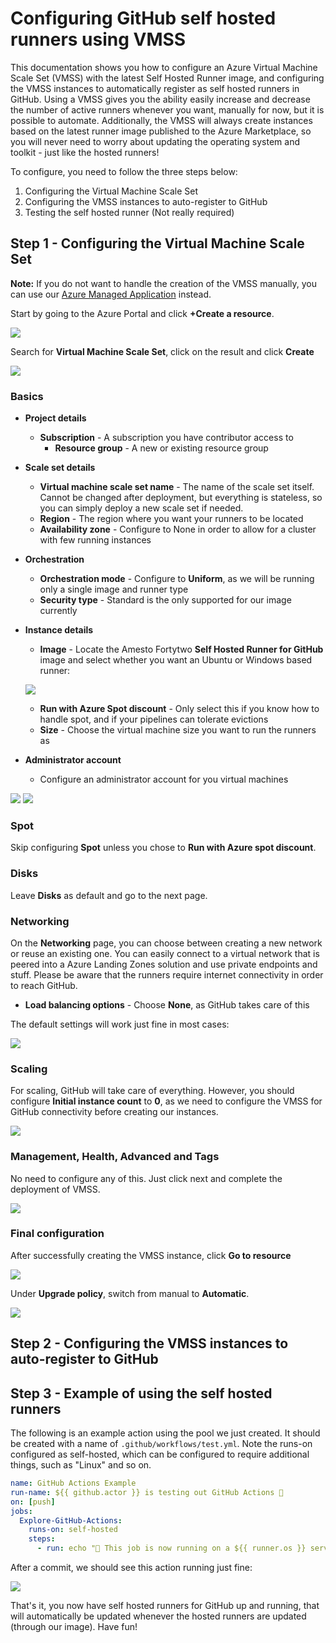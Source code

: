 # Configuring GitHub self hosted runners using VMSS

This documentation shows you how to configure an Azure Virtual Machine Scale Set (VMSS) with the latest Self Hosted Runner image, and configuring the VMSS instances to automatically register as self hosted runners in GitHub. Using a VMSS gives you the ability easily increase and decrease the number of active runners whenever you want, manually for now, but it is possible to automate. Additionally, the VMSS will always create instances based on the latest runner image published to the Azure Marketplace, so you will never need to worry about updating the operating system and toolkit - just like the hosted runners!

To configure, you need to follow the three steps below:

1. Configuring the Virtual Machine Scale Set
2. Configuring the VMSS instances to auto-register to GitHub
3. Testing the self hosted runner (Not really required)

## Step 1 - Configuring the Virtual Machine Scale Set

**Note:** If you do not want to handle the creation of the VMSS manually, you can use our [Azure Managed Application](./github-managedapp) instead.

Start by going to the Azure Portal and click **+Create a resource**. 

![](media/20230914091454.png)

Search for **Virtual Machine Scale Set**, click on the result and click **Create**

![](media/20230914091624.png)

### Basics

- **Project details**
    - **Subscription** - A subscription you have contributor access to
        - **Resource group** - A new or existing resource group
- **Scale set details**
    - **Virtual machine scale set name** - The name of the scale set itself. Cannot be changed after deployment, but everything is stateless, so you can simply deploy a new scale set if needed.
    - **Region** - The region where you want your runners to be located
    - **Availability zone** - Configure to None in order to allow for a cluster with few running instances
- **Orchestration**
    - **Orchestration mode** - Configure to **Uniform**, as we will be running only a single image and runner type
    - **Security type** - Standard is the only supported for our image currently
- **Instance details**
    - **Image** - Locate the Amesto Fortytwo **Self Hosted Runner for GitHub** image and select whether you want an Ubuntu or Windows based runner:

    ![](media/20230914092637.png)

    - **Run with Azure Spot discount** - Only select this if you know how to handle spot, and if your pipelines can tolerate evictions
    - **Size** - Choose the virtual machine size you want to run the runners as
- **Administrator account**
    - Configure an administrator account for you virtual machines

![](media/20230914091817.png)
![](media/20230914092429.png)

### Spot

Skip configuring **Spot** unless you chose to **Run with Azure spot discount**.

### Disks

Leave **Disks** as default and go to the next page.

### Networking

On the **Networking** page, you can choose between creating a new network or reuse an existing one. You can easily connect to a virtual network that is peered into a Azure Landing Zones solution and use private endpoints and stuff. Please be aware that the runners require internet connectivity in order to reach GitHub.

- **Load balancing options** - Choose **None**, as GitHub takes care of this

The default settings will work just fine in most cases:

![](media/20230914093403.png)

### Scaling

For scaling, GitHub will take care of everything. However, you should configure **Initial instance count** to **0**, as we need to configure the VMSS for GitHub connectivity before creating our instances.

![](media/20230914093755.png)

### Management, Health, Advanced and Tags

No need to configure any of this. Just click next and complete the deployment of VMSS.

![](media/20230914093939.png)

### Final configuration

After successfully creating the VMSS instance, click **Go to resource**

![](media/20230914094919.png)

Under **Upgrade policy**, switch from manual to **Automatic**.

![](media/20230914095007.png)

## Step 2 - Configuring the VMSS instances to auto-register to GitHub

## Step 3 - Example of using the self hosted runners

The following is an example action using the pool we just created. It should be created with a name of ```.github/workflows/test.yml```. Note the runs-on configured as self-hosted, which can be configured to require additional things, such as "Linux" and so on.

```yaml
name: GitHub Actions Example
run-name: ${{ github.actor }} is testing out GitHub Actions 🚀
on: [push]
jobs:
  Explore-GitHub-Actions:
    runs-on: self-hosted
    steps:
      - run: echo "🐧 This job is now running on a ${{ runner.os }} server"
```

After a commit, we should see this action running just fine:

![](media/20230914154822.png)

That's it, you now have self hosted runners for GitHub up and running, that will automatically be updated whenever the hosted runners are updated (through our image). Have fun!